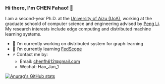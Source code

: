 ### Hi there, I'm CHEN Fahao! 👋


I am a second-year Ph.D. at the [University of Aizu (UoA)](https://u-aizu.ac.jp/en/), working at the graduate schoold of computer science and engineering advised by [Peng Li](https://u-aizu.ac.jp/~pengli/). My research interests include edge computing and distributed machine learning systems.

- 🔭 I’m currently working on distributed system for graph learning
- 🌱 I’m currently learning [FedScope](https://github.com/alibaba/FederatedScope)
- ⚡ Contact me by:
  - Email: chenfh612@gmail.com
  - Wechat: Hao_Jan_1

[![Anurag's GitHub stats](https://github-readme-stats.vercel.app/api?username=ChenfhCS&theme=tokyonight)](https://github.com/anuraghazra/github-readme-stats)

<!--[![Top Langs](https://github-readme-stats.vercel.app/api/top-langs/?username=ChenfhCS&layout=compact)](https://github.com/anuraghazra/github-readme-stats)-->
